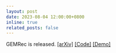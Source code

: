 ```yaml
---
layout: post
date: 2023-08-04 12:00:00+0800
inline: true
related_posts: false
---
```


GEMRec is released. <a href="https://arxiv.org/abs/2308.02205" target="_blank"> [arXiv]</a> <a href="https://github.com/MAPS-research/GEMRec" target="_blank"> [Code]</a> <a href="https://huggingface.co/spaces/MAPS-research/GEMRec-Gallery" target="_blank"> [Demo]</a>

